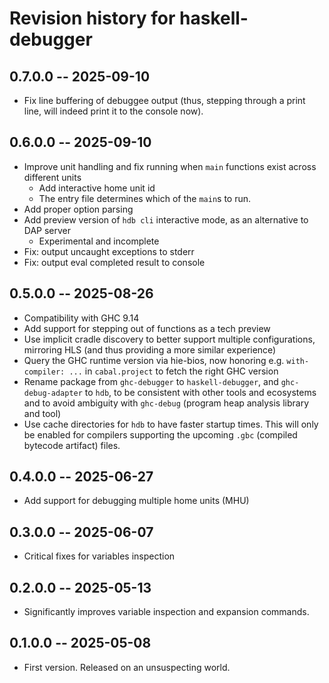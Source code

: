 # Revision history for haskell-debugger

## 0.7.0.0 -- 2025-09-10

* Fix line buffering of debuggee output (thus, stepping through a print line, will indeed print it to the console now).

## 0.6.0.0 -- 2025-09-10

* Improve unit handling and fix running when `main` functions exist across different units
    * Add interactive home unit id
    * The entry file determines which of the `main`s to run.
* Add proper option parsing
* Add preview version of `hdb cli` interactive mode, as an alternative to DAP server
    * Experimental and incomplete
* Fix: output uncaught exceptions to stderr
* Fix: output eval completed result to console

## 0.5.0.0 -- 2025-08-26

* Compatibility with GHC 9.14
* Add support for stepping out of functions as a tech preview
* Use implicit cradle discovery to better support multiple configurations,
  mirroring HLS (and thus providing a more similar experience)
* Query the GHC runtime version via hie-bios, now honoring e.g. `with-compiler:
  ...` in `cabal.project` to fetch the right GHC version
* Rename package from `ghc-debugger` to `haskell-debugger`, and
  `ghc-debug-adapter` to `hdb`, to be consistent with other tools and
  ecosystems and to avoid ambiguity with `ghc-debug` (program heap analysis library and
  tool)
* Use cache directories for `hdb` to have faster startup times. This will only
  be enabled for compilers supporting the upcoming `.gbc` (compiled bytecode
  artifact) files.

## 0.4.0.0 -- 2025-06-27

* Add support for debugging multiple home units (MHU)

## 0.3.0.0 -- 2025-06-07

* Critical fixes for variables inspection

## 0.2.0.0 -- 2025-05-13

* Significantly improves variable inspection and expansion commands.

## 0.1.0.0 -- 2025-05-08

* First version. Released on an unsuspecting world.

